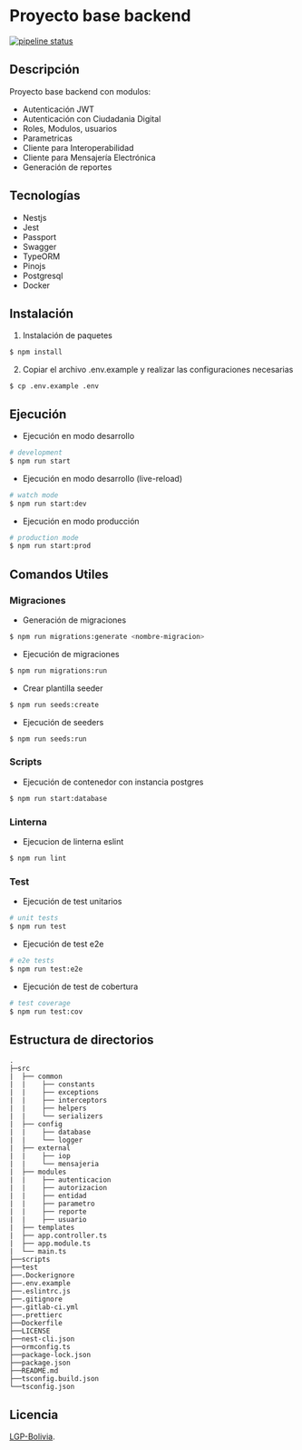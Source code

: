 # Proyecto base backend
[![pipeline status](https://gitlab.agetic.gob.bo/agetic/backend-base-nestjs/badges/develop/pipeline.svg)](https://gitlab.agetic.gob.bo/agetic/backend-base-nestjs/-/commits/develop)

## Descripción
Proyecto base backend con modulos:
  - Autenticación JWT
  - Autenticación con Ciudadania Digital
  - Roles, Modulos, usuarios
  - Parametricas
  - Cliente para Interoperabilidad
  - Cliente para Mensajería Electrónica
  - Generación de reportes

## Tecnologías
- Nestjs
- Jest
- Passport
- Swagger
- TypeORM
- Pinojs
- Postgresql
- Docker

## Instalación

1. Instalación de paquetes
```bash
$ npm install
```
2. Copiar el archivo .env.example y realizar las configuraciones necesarias
```
$ cp .env.example .env
```
## Ejecución
- Ejecución en modo desarrollo
```bash
# development
$ npm run start
```
- Ejecución en modo desarrollo (live-reload)
```bash
# watch mode
$ npm run start:dev
```
- Ejecución en modo producción
```bash
# production mode
$ npm run start:prod
```

## Comandos Utiles
### Migraciones
- Generación de migraciones
```bash
$ npm run migrations:generate <nombre-migracion>
```

- Ejecución de migraciones
```bash
$ npm run migrations:run
```

- Crear plantilla seeder
```bash
$ npm run seeds:create
```

- Ejecución de seeders
```bash
$ npm run seeds:run
```
### Scripts
- Ejecución de contenedor con instancia postgres
```bash
$ npm run start:database
```
### Linterna
- Ejecucion de linterna eslint
```bash
$ npm run lint
```


### Test
- Ejecución de test unitarios
```bash
# unit tests
$ npm run test
```

- Ejecución de test e2e
```bash
# e2e tests
$ npm run test:e2e
```

- Ejecución de test de cobertura
```bash
# test coverage
$ npm run test:cov
```
## Estructura de directorios

```
.
├─src
|  ├── common 
|  |    ├── constants
|  |    ├── exceptions
|  |    ├── interceptors
|  |    ├── helpers
|  |    └── serializers
|  ├── config
|  |    ├── database
|  |    └── logger
|  ├── external
|  |    ├── iop
|  |    └── mensajeria
|  ├── modules
|  |    ├── autenticacion
|  |    ├── autorizacion
|  |    ├── entidad
|  |    ├── parametro
|  |    ├── reporte
|  |    ├── usuario
|  ├── templates
|  ├── app.controller.ts
|  ├── app.module.ts
|  └── main.ts
├──scripts
├──test
├──.Dockerignore
├──.env.example
├──.eslintrc.js
├──.gitignore
├──.gitlab-ci.yml
├──.prettierc
├──Dockerfile
├──LICENSE
├──nest-cli.json
├──ormconfig.ts
├──package-lock.json
├──package.json
├──README.md
├──tsconfig.build.json
└──tsconfig.json

```

## Licencia

[LGP-Bolivia](LICENSE).
